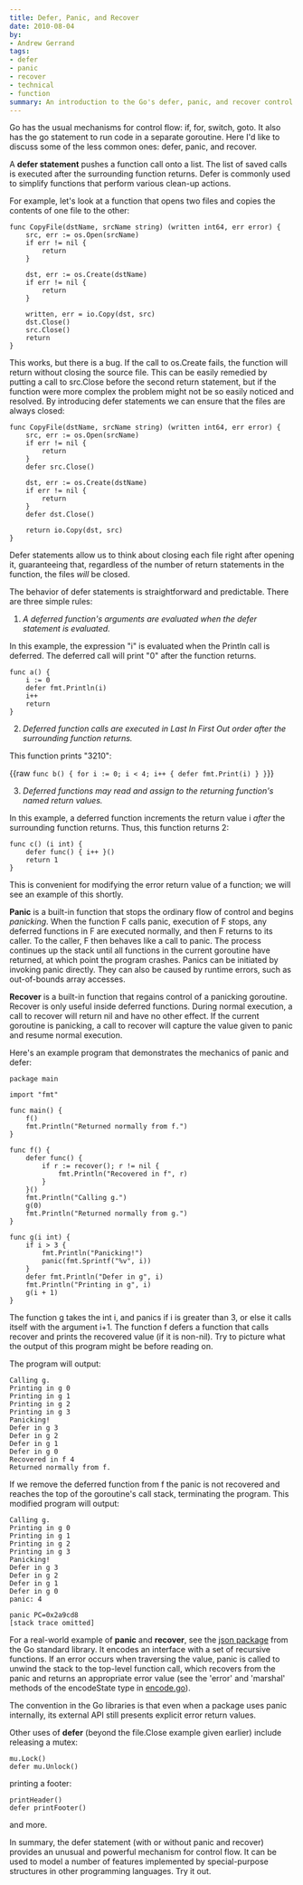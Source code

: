 ```yaml
---
title: Defer, Panic, and Recover
date: 2010-08-04
by:
- Andrew Gerrand
tags:
- defer
- panic
- recover
- technical
- function
summary: An introduction to the Go's defer, panic, and recover control flow mechanisms.
---
```



Go has the usual mechanisms for control flow:
if, for, switch, goto.
It also has the go statement to run code in a separate goroutine.
Here I'd like to discuss some of the less common ones:
defer, panic, and recover.

A **defer statement** pushes a function call onto a list.
The list of saved calls is executed after the surrounding function returns.
Defer is commonly used to simplify functions that perform various clean-up actions.

For example, let's look at a function that opens two files and copies the contents of one file to the other:

	func CopyFile(dstName, srcName string) (written int64, err error) {
	    src, err := os.Open(srcName)
	    if err != nil {
	        return
	    }

	    dst, err := os.Create(dstName)
	    if err != nil {
	        return
	    }

	    written, err = io.Copy(dst, src)
	    dst.Close()
	    src.Close()
	    return
	}

This works, but there is a bug. If the call to os.Create fails,
the function will return without closing the source file.
This can be easily remedied by putting a call to src.Close before the second return statement,
but if the function were more complex the problem might not be so easily
noticed and resolved.
By introducing defer statements we can ensure that the files are always closed:

	func CopyFile(dstName, srcName string) (written int64, err error) {
	    src, err := os.Open(srcName)
	    if err != nil {
	        return
	    }
	    defer src.Close()

	    dst, err := os.Create(dstName)
	    if err != nil {
	        return
	    }
	    defer dst.Close()

	    return io.Copy(dst, src)
	}

Defer statements allow us to think about closing each file right after opening it,
guaranteeing that, regardless of the number of return statements in the function,
the files _will_ be closed.

The behavior of defer statements is straightforward and predictable. There are three simple rules:

1. _A deferred function's arguments are evaluated when the defer statement is evaluated._

In this example, the expression "i" is evaluated when the Println call is deferred.
The deferred call will print "0" after the function returns.

	func a() {
	    i := 0
	    defer fmt.Println(i)
	    i++
	    return
	}

2. _Deferred function calls are executed in Last In First Out order after the surrounding function returns._

This function prints "3210":

{{raw `
	func b() {
	    for i := 0; i < 4; i++ {
	        defer fmt.Print(i)
	    }
	}
`}}

3. _Deferred functions may read and assign to the returning function's named return values._

In this example, a deferred function increments the return value i _after_
the surrounding function returns.
Thus, this function returns 2:

	func c() (i int) {
	    defer func() { i++ }()
	    return 1
	}

This is convenient for modifying the error return value of a function; we will see an example of this shortly.

**Panic** is a built-in function that stops the ordinary flow of control and begins _panicking_.
When the function F calls panic, execution of F stops,
any deferred functions in F are executed normally,
and then F returns to its caller.
To the caller, F then behaves like a call to panic.
The process continues up the stack until all functions in the current goroutine have returned,
at which point the program crashes.
Panics can be initiated by invoking panic directly.
They can also be caused by runtime errors,
such as out-of-bounds array accesses.

**Recover** is a built-in function that regains control of a panicking goroutine.
Recover is only useful inside deferred functions.
During normal execution, a call to recover will return nil and have no other effect.
If the current goroutine is panicking, a call to recover will capture the
value given to panic and resume normal execution.

Here's an example program that demonstrates the mechanics of panic and defer:

	package main

	import "fmt"

	func main() {
	    f()
	    fmt.Println("Returned normally from f.")
	}

	func f() {
	    defer func() {
	        if r := recover(); r != nil {
	            fmt.Println("Recovered in f", r)
	        }
	    }()
	    fmt.Println("Calling g.")
	    g(0)
	    fmt.Println("Returned normally from g.")
	}

	func g(i int) {
	    if i > 3 {
	        fmt.Println("Panicking!")
	        panic(fmt.Sprintf("%v", i))
	    }
	    defer fmt.Println("Defer in g", i)
	    fmt.Println("Printing in g", i)
	    g(i + 1)
	}

The function g takes the int i, and panics if i is greater than 3,
or else it calls itself with the argument i+1.
The function f defers a function that calls recover and prints the recovered
value (if it is non-nil).
Try to picture what the output of this program might be before reading on.

The program will output:

	Calling g.
	Printing in g 0
	Printing in g 1
	Printing in g 2
	Printing in g 3
	Panicking!
	Defer in g 3
	Defer in g 2
	Defer in g 1
	Defer in g 0
	Recovered in f 4
	Returned normally from f.

If we remove the deferred function from f the panic is not recovered and
reaches the top of the goroutine's call stack,
terminating the program.
This modified program will output:

	Calling g.
	Printing in g 0
	Printing in g 1
	Printing in g 2
	Printing in g 3
	Panicking!
	Defer in g 3
	Defer in g 2
	Defer in g 1
	Defer in g 0
	panic: 4

	panic PC=0x2a9cd8
	[stack trace omitted]

For a real-world example of **panic** and **recover**,
see the [json package](/pkg/encoding/json/) from the
Go standard library.
It encodes an interface with a set of recursive functions.
If an error occurs when traversing the value,
panic is called to unwind the stack to the top-level function call,
which recovers from the panic and returns an appropriate error value (see
the 'error' and 'marshal' methods of the encodeState type in [encode.go](/src/pkg/encoding/json/encode.go)).

The convention in the Go libraries is that even when a package uses panic internally,
its external API still presents explicit error return values.

Other uses of **defer** (beyond the file.Close example given earlier) include releasing a mutex:

	mu.Lock()
	defer mu.Unlock()

printing a footer:

	printHeader()
	defer printFooter()

and more.

In summary, the defer statement (with or without panic and recover) provides
an unusual and powerful mechanism for control flow.
It can be used to model a number of features implemented by special-purpose
structures in other programming languages. Try it out.
